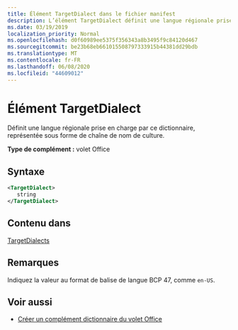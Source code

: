 ```yaml
---
title: Élément TargetDialect dans le fichier manifest
description: L’élément TargetDialect définit une langue régionale prise en charge par ce dictionnaire, représentée sous la forme d’une chaîne de nom de culture.
ms.date: 03/19/2019
localization_priority: Normal
ms.openlocfilehash: d0f60989ee5375f356343a8b3495f9c84120d467
ms.sourcegitcommit: be23b68eb661015508797333915b44381dd29bdb
ms.translationtype: MT
ms.contentlocale: fr-FR
ms.lasthandoff: 06/08/2020
ms.locfileid: "44609012"
---
```

# <a name="targetdialect-element"></a>Élément TargetDialect

Définit une langue régionale prise en charge par ce dictionnaire, représentée sous forme de chaîne de nom de culture.

**Type de complément :** volet Office

## <a name="syntax"></a>Syntaxe

```XML
<TargetDialect>
   string 
</TargetDialect>
```

## <a name="contained-in"></a>Contenu dans

[TargetDialects](targetdialects.md)

## <a name="remarks"></a>Remarques

Indiquez la valeur au format de balise de langue BCP 47, comme `en-US`.

## <a name="see-also"></a>Voir aussi

- [Créer un complément dictionnaire du volet Office](../../word/dictionary-task-pane-add-ins.md)
